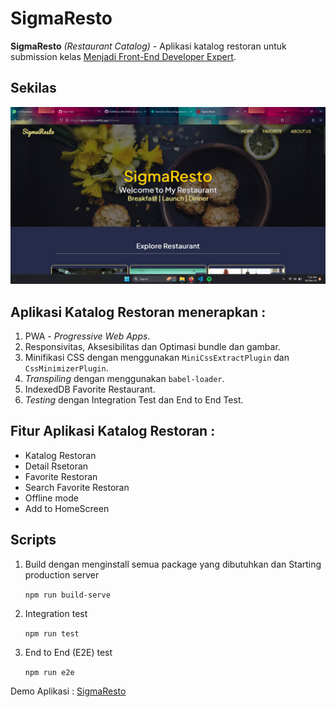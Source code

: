 # SigmaResto

**SigmaResto** *(Restaurant Catalog)* - Aplikasi katalog restoran untuk submission kelas [Menjadi Front-End Developer Expert](https://www.dicoding.com/academies/219).

## Sekilas

![Screencapture](./src/public/images/Screenshot.png)

## Aplikasi Katalog Restoran menerapkan :

1. PWA - *Progressive Web Apps*.
2. Responsivitas, Aksesibilitas dan Optimasi bundle dan gambar.
3. Minifikasi CSS dengan menggunakan `MiniCssExtractPlugin` dan `CssMinimizerPlugin`.
4. *Transpiling* dengan menggunakan `babel-loader`.
5. IndexedDB Favorite Restaurant.
6. *Testing* dengan Integration Test dan End to End Test.

## Fitur Aplikasi Katalog Restoran :
* Katalog Restoran
* Detail Rsetoran
* Favorite Restoran
* Search Favorite Restoran
* Offline mode
* Add to HomeScreen

## Scripts

1. Build dengan menginstall semua package yang dibutuhkan dan Starting production server

   `npm run build-serve`

2. Integration test

   `npm run test`

3. End to End (E2E) test

   `npm run e2e`

<p>Demo Aplikasi : <a href="https://sigma-resto.netlify.app/">SigmaResto</a></p>